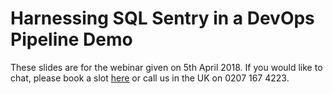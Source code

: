 # Harnessing SQL Sentry in a DevOps Pipeline Demo

These slides are for the webinar given on 5th April 2018. If you would like to chat, please book a slot [here](http://sabin.io/bookaslot) or call us in the UK on 0207 167 4223.